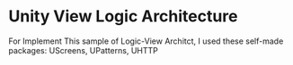 # Unity View Logic Architecture
 For Implement This sample of Logic-View Architct, I used these self-made packages: UScreens, UPatterns, UHTTP
